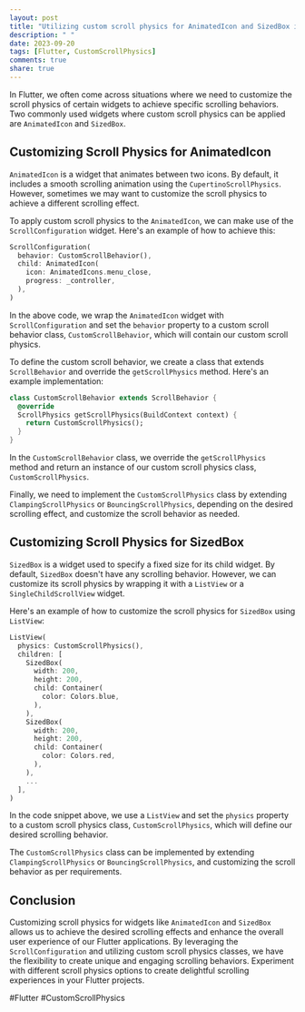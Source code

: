 ```yaml
---
layout: post
title: "Utilizing custom scroll physics for AnimatedIcon and SizedBox in Flutter"
description: " "
date: 2023-09-20
tags: [Flutter, CustomScrollPhysics]
comments: true
share: true
---
```


In Flutter, we often come across situations where we need to customize the scroll physics of certain widgets to achieve specific scrolling behaviors. Two commonly used widgets where custom scroll physics can be applied are `AnimatedIcon` and `SizedBox`.

## Customizing Scroll Physics for AnimatedIcon

`AnimatedIcon` is a widget that animates between two icons. By default, it includes a smooth scrolling animation using the `CupertinoScrollPhysics`. However, sometimes we may want to customize the scroll physics to achieve a different scrolling effect.

To apply custom scroll physics to the `AnimatedIcon`, we can make use of the `ScrollConfiguration` widget. Here's an example of how to achieve this:

```dart
ScrollConfiguration(
  behavior: CustomScrollBehavior(),
  child: AnimatedIcon(
    icon: AnimatedIcons.menu_close,
    progress: _controller,
  ),
)
```

In the above code, we wrap the `AnimatedIcon` widget with `ScrollConfiguration` and set the `behavior` property to a custom scroll behavior class, `CustomScrollBehavior`, which will contain our custom scroll physics.

To define the custom scroll behavior, we create a class that extends `ScrollBehavior` and override the `getScrollPhysics` method. Here's an example implementation:

```dart
class CustomScrollBehavior extends ScrollBehavior {
  @override
  ScrollPhysics getScrollPhysics(BuildContext context) {
    return CustomScrollPhysics();
  }
}
```

In the `CustomScrollBehavior` class, we override the `getScrollPhysics` method and return an instance of our custom scroll physics class, `CustomScrollPhysics`.

Finally, we need to implement the `CustomScrollPhysics` class by extending `ClampingScrollPhysics` or `BouncingScrollPhysics`, depending on the desired scrolling effect, and customize the scroll behavior as needed.

## Customizing Scroll Physics for SizedBox

`SizedBox` is a widget used to specify a fixed size for its child widget. By default, `SizedBox` doesn't have any scrolling behavior. However, we can customize its scroll physics by wrapping it with a `ListView` or a `SingleChildScrollView` widget.

Here's an example of how to customize the scroll physics for `SizedBox` using `ListView`:

```dart
ListView(
  physics: CustomScrollPhysics(),
  children: [
    SizedBox(
      width: 200,
      height: 200,
      child: Container(
        color: Colors.blue,
      ),
    ),
    SizedBox(
      width: 200,
      height: 200,
      child: Container(
        color: Colors.red,
      ),
    ),
    ...
  ],
)
```

In the code snippet above, we use a `ListView` and set the `physics` property to a custom scroll physics class, `CustomScrollPhysics`, which will define our desired scrolling behavior.

The `CustomScrollPhysics` class can be implemented by extending `ClampingScrollPhysics` or `BouncingScrollPhysics`, and customizing the scroll behavior as per requirements.

## Conclusion

Customizing scroll physics for widgets like `AnimatedIcon` and `SizedBox` allows us to achieve the desired scrolling effects and enhance the overall user experience of our Flutter applications. By leveraging the `ScrollConfiguration` and utilizing custom scroll physics classes, we have the flexibility to create unique and engaging scrolling behaviors. Experiment with different scroll physics options to create delightful scrolling experiences in your Flutter projects.

#Flutter #CustomScrollPhysics
